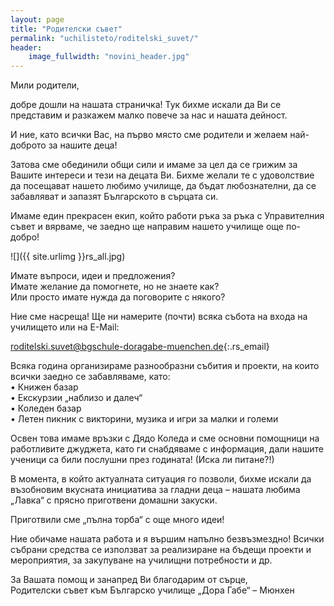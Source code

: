 ```yaml
---
layout: page
title: "Родителски съвет"
permalink: "uchilisteto/roditelski_suvet/"
header:
    image_fullwidth: "novini_header.jpg"
---
```


Мили родители,

добре дошли на нашата страничка! Тук бихме искали да Ви се представим и разкажем малко повече за нас и нашата дейност.  
  
И ние, като всички Вас, на първо място сме родители и желаем най-доброто за нашите деца!  

Затова сме обединили общи сили и имаме за цел да се грижим за Вашите интереси и тези на децата Ви. Бихме желали те с удоволствие да посещават нашето любимо училище, да бъдат любознателни, да се забавляват и запазят Българското в сърцата си.  
  
Имаме един прекрасен екип, който работи ръка за ръка с Управителния съвет и вярваме, че заедно ще направим нашето училище още по-добро!  


![]({{ site.urlimg }}rs_all.jpg)
  
Имате въпроси, идеи и предложения?  
Имате желание да помогнете, но не знаете как?  
Или просто имате нужда да поговорите с някого?  
  
Ние сме насреща! Ще ни намерите (почти) всяка събота на входа на училището или на E-Mail:  

[roditelski.suvet@bgschule-doragabe-muenchen.de](roditelski.suvet@bgschule-doragabe-muenchen.de){:.rs_email}

Всяка година организираме разнообразни събития и проекти, на които всички заедно се забавляваме, като:  
• Книжен базар  
• Екскурзии „наблизо и далеч“   
• Коледен базар  
• Летен пикник с викторини, музика и игри за малки и големи  
  
Освен това имаме връзки с Дядо Коледа и сме основни помощници на работливите джуджета, като ги снабдяваме с информация, дали нашите ученици са били послушни през годината! (Иска ли питане?!)  
  
В момента, в който актуалната ситуация го позволи, бихме искали да възобновим вкусната инициатива за гладни деца – нашата любима „Лавка“ с прясно приготвени домашни закуски.  
  
Приготвили сме „пълна торба“ с още много идеи!  
  
Ние обичаме нашата работа и я вършим напълно безвъзмездно! Всички събрани средства се използват за реализиране на бъдещи проекти и мероприятия, за закупуване на училищни потребности и др.  
  
За Вашата помощ и занапред Ви благодарим от сърце,  
Родителски съвет към Българско училище „Дора Габе“ – Мюнхен  


<div class="small-4 columns t30">
    <img class="b30" src="{{ site.urlimg }}rs_knijen_basar.jpg" alt="">
</div>
<div class="small-4 columns t30">
    <img class="b30" src="{{ site.urlimg }}rs_koleden_basar.jpg" alt="">
</div>
<div class="small-4 columns t30">
    <img class="b30" src="{{ site.urlimg }}rs_martenici.jpg" alt="">
</div>

